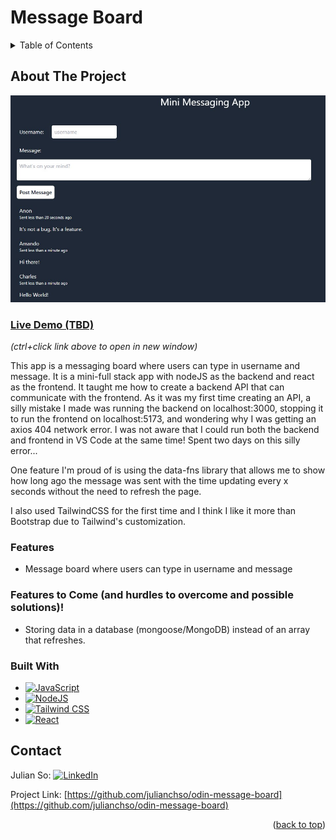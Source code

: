 # Message Board

<!-- TABLE OF CONTENTS -->
<details>
  <summary>Table of Contents</summary>
  <ol>
    <li>
      <a href="#about-the-project">About The Project</a>
      <ul>
        <li><a href="#built-with">Built With</a></li>
      </ul>
    </li>
    <li><a href="#contact">Contact</a></li>
  </ol>
</details>

<!-- ABOUT THE PROJECT -->

## About The Project

![app](/media/app.jpg)

### [Live Demo (TBD)](TBD)

_(ctrl+click link above to open in new window)_

This app is a messaging board where users can type in username and message. It is a mini-full stack app with nodeJS as the backend and react as the frontend. It taught me how to create a backend API that can communicate with the frontend. As it was my first time creating an API, a silly mistake I made was running the backend on localhost:3000, stopping it to run the frontend on localhost:5173, and wondering why I was getting an axios 404 network error. I was not aware that I could run both the backend and frontend in VS Code at the same time! Spent two days on this silly error...

One feature I'm proud of is using the data-fns library that allows me to show how long ago the message was sent with the time updating every x seconds without the need to refresh the page.

I also used TailwindCSS for the first time and I think I like it more than Bootstrap due to Tailwind's customization.

### Features

- Message board where users can type in username and message

### Features to Come (and hurdles to overcome and possible solutions)!

- Storing data in a database (mongoose/MongoDB) instead of an array that refreshes.

<!-- BUILT WITH -->

### Built With

- [![JavaScript](https://img.shields.io/badge/JavaScript-323330?style=for-the-badge&logo=javascript&logoColor=F7DF1E)](https://developer.mozilla.org/en-US/docs/Web/JavaScript)
- [![NodeJS](https://img.shields.io/badge/node.js-339933?style=for-the-badge&logo=Node.js&logoColor=white)](https://nodejs.org/en)
- [![Tailwind CSS](https://img.shields.io/badge/Tailwind_CSS-grey?style=for-the-badge&logo=tailwind-css&logoColor=38B2AC)](https://developer.mozilla.org/en-US/docs/Web/CSS)
- [![React](https://img.shields.io/badge/React-20232A?style=for-the-badge&logo=react&logoColor=61DAFB)](https://reactjs.org/)

<!-- CONTACT -->

## Contact

Julian So: [![LinkedIn](https://img.shields.io/badge/LinkedIn-0077B5?style=for-the-badge&logo=linkedin&logoColor=white)](https://www.linkedin.com/in/chjulianso/)

Project Link: [https://github.com/julianchso/odin-message-board](https://github.com/julianchso/odin-message-board)

<p align="right">(<a href="#readme-top">back to top</a>)</p>
